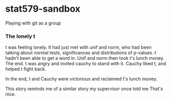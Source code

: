 # stat579-sandbox
Playing with git as a group

### The lonely t

t was feeling lonely. It had just met with unif and norm, who had been talking about normal tests, significances and distributions of p-values. t hadn't been able to get a word in. Unif and norm then took t's lunch money. The end. t was angry and invited cauchy to stand with it. Cauchy liked t, and helped t fight back.

In the end, t and Cauchy were victorious and reclaimed t's lunch money.


This story reminds me of a similar story my supervisor once told me 
That's nice.
